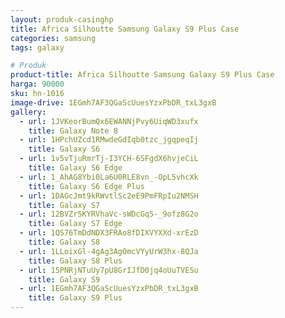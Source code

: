 ```yaml
---
layout: produk-casinghp
title: Africa Silhoutte Samsung Galaxy S9 Plus Case
categories: samsung
tags: galaxy

# Produk
product-title: Africa Silhoutte Samsung Galaxy S9 Plus Case
harga: 90000
sku: hn-1016
image-drive: 1EGmh7AF3QGaScUuesYzxPbDR_txL3gxB
gallery:
  - url: 1JVKeorBumQx6EWANNjPvy6UiqWD3xufx
    title: Galaxy Note 8
  - url: 1HPchUZcd1RMwdeGdIqb0tzc_jgqpeqIj
    title: Galaxy S6
  - url: 1v5vTjuRmrTj-I3YCH-6SFgdX6hvjeCiL
    title: Galaxy S6 Edge
  - url: 1_AhAG8Ybi0La6U0RLE8vn_-OpL5vhcXk
    title: Galaxy S6 Edge Plus
  - url: 1DAGcJmt9kRWvtlSc2eE9PmFRpIu2NMSH
    title: Galaxy S7
  - url: 12BVZr5KYRVhaVc-sWDcGq5-_9ofz8G2o
    title: Galaxy S7 Edge
  - url: 1QS76TmDdNDX3FRAo8fDIXVYXXd-xrEzD
    title: Galaxy S8
  - url: 1LLoixGl-4gAg3AgOmcVYyUrW3hx-8QJa
    title: Galaxy S8 Plus
  - url: 15PNRjNTuUy7pU8GrIJfD0jq4oUuTVESu
    title: Galaxy S9
  - url: 1EGmh7AF3QGaScUuesYzxPbDR_txL3gxB
    title: Galaxy S9 Plus
---
```

